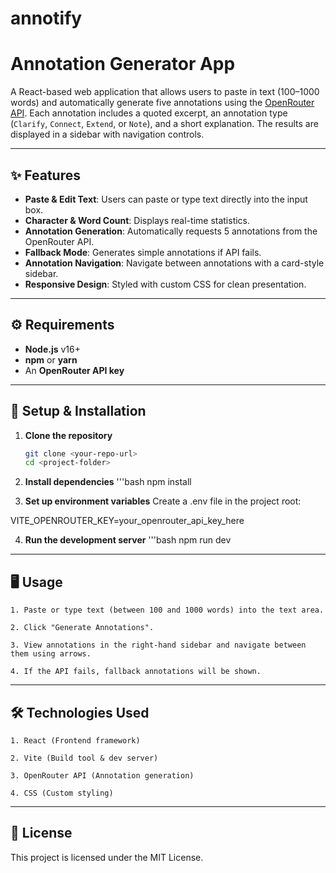 # annotify

# Annotation Generator App

A React-based web application that allows users to paste in text (100–1000 words) and automatically generate five annotations using the [OpenRouter API](https://openrouter.ai). Each annotation includes a quoted excerpt, an annotation type (`Clarify`, `Connect`, `Extend`, or `Note`), and a short explanation. The results are displayed in a sidebar with navigation controls.

---

## ✨ Features
- **Paste & Edit Text**: Users can paste or type text directly into the input box.
- **Character & Word Count**: Displays real-time statistics.
- **Annotation Generation**: Automatically requests 5 annotations from the OpenRouter API.
- **Fallback Mode**: Generates simple annotations if API fails.
- **Annotation Navigation**: Navigate between annotations with a card-style sidebar.
- **Responsive Design**: Styled with custom CSS for clean presentation.


---

## ⚙️ Requirements
- **Node.js** v16+
- **npm** or **yarn**
- An **OpenRouter API key**

---

## 🚀 Setup & Installation

1. **Clone the repository**
   ```bash
   git clone <your-repo-url>
   cd <project-folder>

2. **Install dependencies**
'''bash
  npm install

3. **Set up environment variables**
  Create a .env file in the project root:

  VITE_OPENROUTER_KEY=your_openrouter_api_key_here

4. **Run the development server**
    '''bash
    npm run dev

---

## 🖥 Usage

    1. Paste or type text (between 100 and 1000 words) into the text area.

    2. Click "Generate Annotations".

    3. View annotations in the right-hand sidebar and navigate between them using arrows.

    4. If the API fails, fallback annotations will be shown.

---
## 🛠 Technologies Used

    1. React (Frontend framework)

    2. Vite (Build tool & dev server)

    3. OpenRouter API (Annotation generation)

    4. CSS (Custom styling)

---
## 📜 License
This project is licensed under the MIT License.
